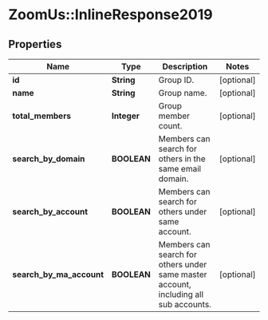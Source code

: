 # ZoomUs::InlineResponse2019

## Properties
Name | Type | Description | Notes
------------ | ------------- | ------------- | -------------
**id** | **String** | Group ID. | [optional] 
**name** | **String** | Group name. | [optional] 
**total_members** | **Integer** | Group member count. | [optional] 
**search_by_domain** | **BOOLEAN** | Members can search for others in the same email domain. | [optional] 
**search_by_account** | **BOOLEAN** | Members can search for others under same account. | [optional] 
**search_by_ma_account** | **BOOLEAN** | Members can search for others under same master account, including all sub accounts. | [optional] 


